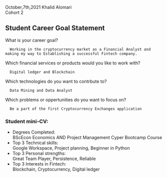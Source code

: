  
October,7th,2021
Khalid Alomari  
Cohort 2 


## Student Career Goal Statement 

  What is your career goal? 

      Working in the cryptocurrency market as a Financial Analyst and making my way to Establishing a successful Fintech company. 

  Which financial services or products would you like to work with? 

      Digital ledger and Blockchain

  Which technologies do you want to contrbute to?

      Data Mining and Data Analyst

  Which problems or oppertunities do you want to focus on?

      Be a part of the first Cryptocurrency Exchanges application 
       

### Student mini-CV:

  - Degrees Completed:    
        BScEcon Economics AND Project Management
        Cyper Bootcamp Course 
  - Top 3 Technical skills:    
        Google Workspace, Project planning, Beginner in Python
  - Top 3 Personal strengths:   
        Great Team Player, Persistence, Reliable 
  - Top 3 Interests in Fintech:    
        Blockchain, Cryptocurrency, Digital ledger 